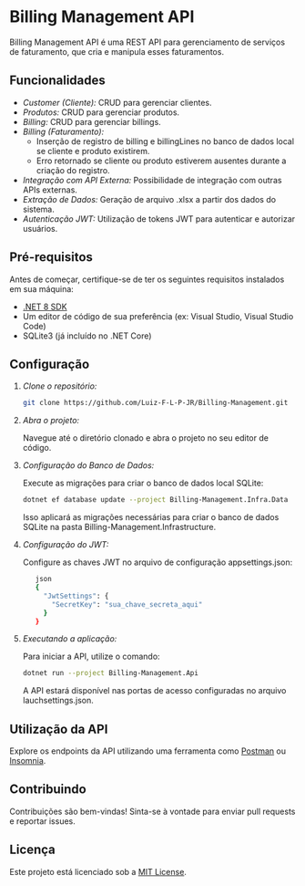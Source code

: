 # Billing Management API

Billing Management API é uma REST API para gerenciamento de serviços de faturamento, que cria e manipula esses faturamentos.

## Funcionalidades

- *Customer (Cliente):* CRUD para gerenciar clientes.
- *Produtos:* CRUD para gerenciar produtos.
- *Billing:* CRUD para gerenciar billings.
- *Billing (Faturamento):*
  - Inserção de registro de billing e billingLines no banco de dados local se cliente e produto existirem.
  - Erro retornado se cliente ou produto estiverem ausentes durante a criação do registro.
- *Integração com API Externa:* Possibilidade de integração com outras APIs externas.
- *Extração de Dados:* Geração de arquivo .xlsx a partir dos dados do sistema.
- *Autenticação JWT:* Utilização de tokens JWT para autenticar e autorizar usuários.

## Pré-requisitos

Antes de começar, certifique-se de ter os seguintes requisitos instalados em sua máquina:

- [.NET 8 SDK](https://dotnet.microsoft.com/download/dotnet/8.0)
- Um editor de código de sua preferência (ex: Visual Studio, Visual Studio Code)
- SQLite3 (já incluído no .NET Core)

## Configuração

1. *Clone o repositório:*

   ```bash
   git clone https://github.com/Luiz-F-L-P-JR/Billing-Management.git
   ```
   

2. *Abra o projeto:*

   Navegue até o diretório clonado e abra o projeto no seu editor de código.

3. *Configuração do Banco de Dados:*

   Execute as migrações para criar o banco de dados local SQLite:

   ```bash
   dotnet ef database update --project Billing-Management.Infra.Data
   ```
   

   Isso aplicará as migrações necessárias para criar o banco de dados SQLite na pasta Billing-Management.Infrastructure.

4. *Configuração do JWT:*

   Configure as chaves JWT no arquivo de configuração appsettings.json:

    ```bash
       json
       {
         "JwtSettings": {
           "SecretKey": "sua_chave_secreta_aqui"
         }
       }
     ```

5. *Executando a aplicação:*

   Para iniciar a API, utilize o comando:

   ```bash
   dotnet run --project Billing-Management.Api
   ```   

   A API estará disponível nas portas de acesso configuradas no arquivo lauchsettings.json.

## Utilização da API

Explore os endpoints da API utilizando uma ferramenta como [Postman](https://www.postman.com/) ou [Insomnia](https://insomnia.rest/).

## Contribuindo

Contribuições são bem-vindas! Sinta-se à vontade para enviar pull requests e reportar issues.

## Licença

Este projeto está licenciado sob a [MIT License](LICENSE).

